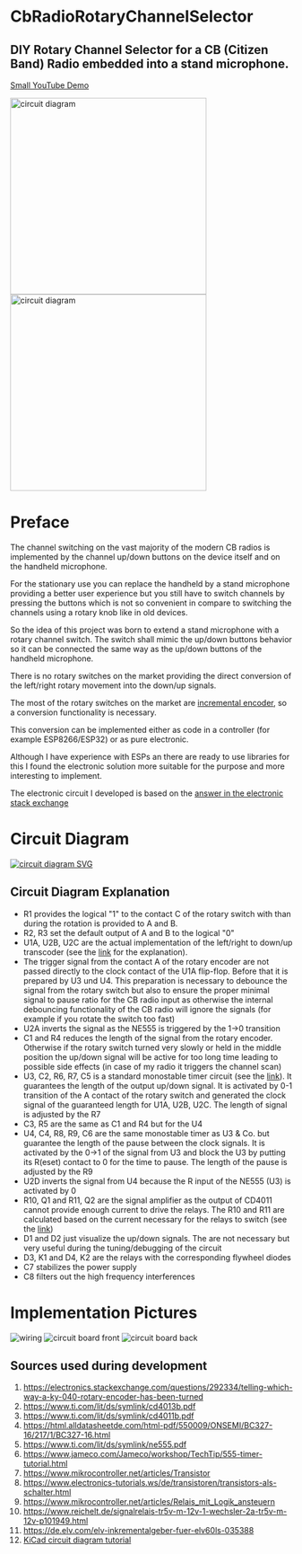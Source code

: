 # CbRadioRotaryChannelSelector
## DIY Rotary Channel Selector for a CB (Citizen Band) Radio embedded into a stand microphone.
[Small YouTube Demo](https://youtu.be/qo1N41HTzeY)

<img src="./stand_microphone.jpg" alt="circuit diagram" height="350" >
<img src="./rotary_switch.jpg" alt="circuit diagram" height="350" >


# Preface
The channel switching on the vast majority of the modern CB radios is implemented by the channel up/down buttons on the device itself and on the handheld microphone. 

For the stationary use you can replace the handheld by a stand microphone providing a better user experience but you still have to switch channels by pressing the buttons which is not so convenient in compare to switching the channels using a rotary knob like in old devices.

So the idea of this project was born to extend a stand microphone with a rotary channel switch. The switch shall mimic the up/down buttons behavior so it can be connected the same way as the up/down buttons of the handheld microphone.
 
There is no rotary switches on the market providing the direct conversion of the left/right rotary movement into the down/up signals.

The most of the rotary switches on the market are [incremental encoder](https://en.wikipedia.org/wiki/Incremental_encoder), so a conversion functionality is necessary.

This conversion can be implemented either as code in a controller (for example ESP8266/ESP32) or as pure electronic.

Although I have experience with ESPs an there are ready to use libraries for this I found the electronic solution more suitable for the purpose and more interesting to implement.

The electronic circuit I developed is based on the [answer in the electronic stack exchange](https://electronics.stackexchange.com/a/290684)

# Circuit Diagram
<a href="./circuit_diagram.svg" target="_blank">
    <img src="./circuit_diagram.svg" alt="circuit diagram SVG" >
</a>

## Circuit Diagram Explanation
- R1 provides the logical "1" to the contact C of the rotary switch with than during the rotation is provided to A and B.
- R2, R3 set the default output of A and B to the logical "0"
- U1A, U2B, U2C are the actual implementation of the left/right to down/up transcoder (see the [link](https://electronics.stackexchange.com/a/290684) for the explanation). 
- The trigger signal from the contact A of the rotary encoder are not passed directly to the clock contact of the U1A flip-flop. Before that it is prepared by U3 und U4. This preparation is necessary to debounce the signal from the rotary switch but also to ensure the proper minimal signal to pause ratio for the CB radio input as otherwise the internal debouncing functionality of the CB radio will ignore the signals (for example if you rotate the switch too fast) 
- U2A inverts the signal as the NE555 is triggered by the 1->0 transition
- C1 and R4 reduces the length of the signal from the rotary encoder. Otherwise if the rotary switch turned very slowly or held in the middle position the up/down signal will be active for too long time leading to possible side effects (in case of my radio it triggers the channel scan)
- U3, C2, R6, R7, C5 is a standard monostable timer circuit (see the [link](https://www.jameco.com/Jameco/workshop/TechTip/555-timer-tutorial.html)). It guarantees the length of the output up/down signal. It is activated by 0-1 transition of the A contact of the rotary switch and generated the clock signal of the guaranteed length for U1A, U2B, U2C. The length of signal is adjusted by the R7
- C3, R5 are the same as C1 and R4 but for the U4
- U4, C4, R8, R9, C6 are the same monostable timer as U3 & Co. but guarantee the length of the pause between the clock signals. It is activated by the 0->1 of the signal from U3 and block the U3 by putting its R(eset) contact to 0 for the time to pause. The length of the pause is adjusted by the R9 
- U2D inverts the signal from U4 because the R input of the NE555 (U3) is activated by 0
- R10, Q1 and R11, Q2 are the signal amplifier as the output of CD4011 cannot provide enough current to drive the relays. The R10 and R11 are calculated based on the current necessary for the relays to switch (see the [link](https://www.electronics-tutorials.ws/de/transistoren/transistors-als-schalter.html)) 
- D1 and D2 just visualize the up/down signals. The are not necessary but very useful during the tuning/debugging of the circuit
- D3, K1 and D4, K2 are the relays with the corresponding flywheel diodes
- C7 stabilizes the power supply
- C8 filters out the high frequency interferences

# Implementation Pictures
![wiring](wiring.jpg)
![circuit board front](circuit_board_front.jpg)
![circuit board back](circuit_board_back.jpg)

## Sources used during development
1. <https://electronics.stackexchange.com/questions/292334/telling-which-way-a-ky-040-rotary-encoder-has-been-turned>
2. <https://www.ti.com/lit/ds/symlink/cd4013b.pdf>
3. <https://www.ti.com/lit/ds/symlink/cd4011b.pdf>
4. <https://html.alldatasheetde.com/html-pdf/550009/ONSEMI/BC327-16/217/1/BC327-16.html>
5. <https://www.ti.com/lit/ds/symlink/ne555.pdf>
6. <https://www.jameco.com/Jameco/workshop/TechTip/555-timer-tutorial.html>
7. <https://www.mikrocontroller.net/articles/Transistor>
8. <https://www.electronics-tutorials.ws/de/transistoren/transistors-als-schalter.html>
9. <https://www.mikrocontroller.net/articles/Relais_mit_Logik_ansteuern>
10. <https://www.reichelt.de/signalrelais-tr5v-m-12v-1-wechsler-2a-tr5v-m-12v-p101949.html>
11. <https://de.elv.com/elv-inkrementalgeber-fuer-elv60ls-035388>
12. [KiCad circuit diagram tutorial](https://youtu.be/AHlyiWntAKU)
